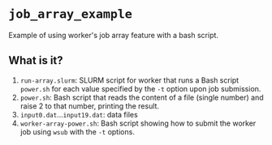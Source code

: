 # `job_array_example`

Example of using worker's job array feature with a bash script.

## What is it?
1. `run-array.slurm`: SLURM script for worker that runs a Bash script
    `power.sh` for each value specified by the `-t` option upon job
    submission.
1. `power.sh`: Bash script that reads the content of a file (single
    number) and raise 2 to that number, printing the result.
1. `input0.dat`...`input19.dat`: data files
1. `worker-array-power.sh`: Bash script showing how to submit the worker job
    using `wsub` with the `-t` options.
